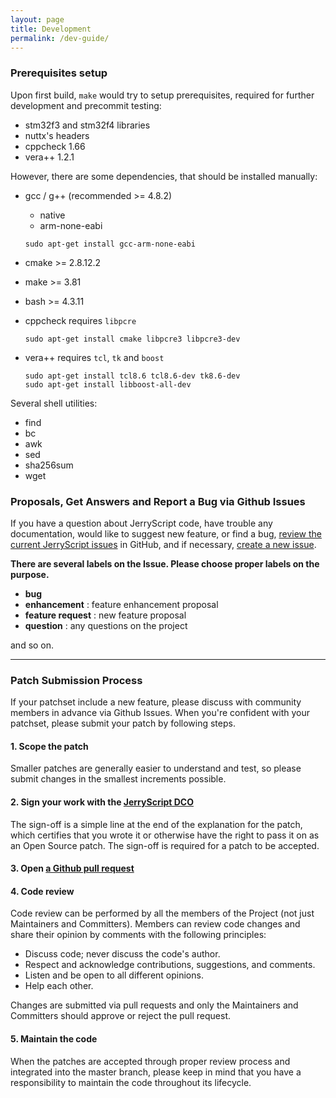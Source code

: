 ```yaml
---
layout: page
title: Development
permalink: /dev-guide/
---
```


### Prerequisites setup

Upon first build, `make` would try to setup prerequisites, required for further development and precommit testing:
- stm32f3 and stm32f4 libraries
- nuttx's headers
- cppcheck 1.66
- vera++ 1.2.1

However, there are some dependencies, that should be installed manually:
- gcc / g++ (recommended \>= 4.8.2)
  - native
  - arm-none-eabi

   ```
   sudo apt-get install gcc-arm-none-eabi
   ```


- cmake \>= 2.8.12.2
- make \>= 3.81
- bash \>= 4.3.11
- cppcheck requires `libpcre`

   ```
   sudo apt-get install cmake libpcre3 libpcre3-dev
   ```

- vera++ requires `tcl`, `tk` and `boost`

   ```
   sudo apt-get install tcl8.6 tcl8.6-dev tk8.6-dev
   sudo apt-get install libboost-all-dev
   ```

Several shell utilities:
- find
- bc
- awk
- sed
- sha256sum
- wget


### Proposals, Get Answers and Report a Bug via Github Issues

If you have a question about JerryScript code, have trouble any documentation, would like to suggest new feature, or find a bug, [review the current JerryScript issues](https://github.com/Samsung/jerryscript/issues) in GitHub, and if necessary, [create a new issue](https://github.com/Samsung/jerryscript/issues/new).

**There are several labels on the Issue. Please choose proper labels on the purpose.**
* **bug**
* **enhancement** : feature enhancement proposal
* **feature request** : new feature proposal
* **question** : any questions on the project

and so on.

***

### Patch Submission Process

If your patchset include a new feature, please discuss with community members in advance via Github Issues.
When you're confident with your patchset, please submit your patch by following steps.

#### 1. Scope the patch

Smaller patches are generally easier to understand and test, so please submit changes in the smallest increments possible.

#### 2. Sign your work with the [JerryScript DCO](https://github.com/Samsung/jerryscript/wiki/JerryScript-Developer's-Certificate-of-Origin-1.0)

The sign-off is a simple line at the end of the explanation for the patch, which certifies that you wrote it or otherwise have the right to pass it on as an Open Source patch. The sign-off is required for a patch to be accepted.

#### 3. Open [a Github pull request](https://github.com/Samsung/jerryscript/pulls/new)

#### 4. Code review

Code review can be performed by all the members of the Project (not just Maintainers and Committers). Members can review code changes and share their opinion by comments with the following principles:

* Discuss code; never discuss the code's author.
* Respect and acknowledge contributions, suggestions, and comments.
* Listen and be open to all different opinions.
* Help each other.

Changes are submitted via pull requests and only the Maintainers and Committers should approve or reject the pull request.

#### 5. Maintain the code

When the patches are accepted through proper review process and integrated into the master branch, please keep in mind that you have a responsibility to maintain the code throughout its lifecycle.
